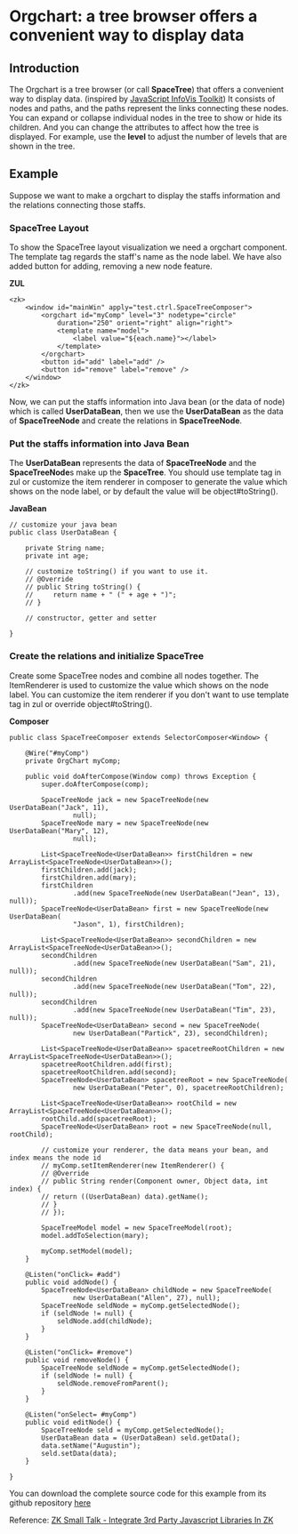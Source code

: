 # Orgchart: a tree browser offers a convenient way to display data

## Introduction

  The Orgchart is a tree browser (or call **SpaceTree**) that offers a convenient way to display data. (inspired by [JavaScript InfoVis Toolkit](http://philogb.github.com/jit/demos.html)) It consists of nodes and paths, and the paths represent the links connecting these nodes. You can expand or collapse individual nodes in the tree to show or hide its children. And you can change the attributes to affect how the tree is displayed. For example, use the **level** to adjust the number of levels that are shown in the tree. 

## Example

Suppose we want to make a orgchart to display the staffs information and the relations connecting those staffs.

### SpaceTree Layout

To show the SpaceTree layout visualization we need a orgchart component. 
The template tag regards the staff's name as the node label. 
We have also added button for adding, removing a new node feature.

**ZUL**
  
	<zk>
		<window id="mainWin" apply="test.ctrl.SpaceTreeComposer">
			<orgchart id="myComp" level="3" nodetype="circle"
				duration="250" orient="right" align="right">
				<template name="model">
					<label value="${each.name}"></label>
				</template>
			</orgchart>
			<button id="add" label="add" />
			<button id="remove" label="remove" />
		</window>
	</zk>


Now, we can put the staffs information into Java bean (or the data of node) which is called **UserDataBean**, then we use the **UserDataBean** as the data of **SpaceTreeNode** and create the relations in **SpaceTreeNode**.

### Put the staffs information into Java Bean

The **UserDataBean** represents the data of **SpaceTreeNode** and the **SpaceTreeNode**s make up the **SpaceTree**.
You should use template tag in zul or customize the item renderer in composer to generate the value which shows on the node label, or by default the value will be object#toString().  

**JavaBean**
  
    // customize your java bean
    public class UserDataBean {

		private String name;
		private int age;
	
		// customize toString() if you want to use it.
    	// @Override
    	// public String toString() {
    	//     return name + " (" + age + ")";
    	// }
		
		// constructor, getter and setter
	
	}
    
### Create the relations and initialize SpaceTree

Create some SpaceTree nodes and combine all nodes together.
The ItemRenderer is used to customize the value which shows on the node label.
You can customize the item renderer if you don't want to use template tag in zul or override object#toString().  

**Composer**
  
    public class SpaceTreeComposer extends SelectorComposer<Window> {

		@Wire("#myComp")
		private OrgChart myComp;
	
		public void doAfterCompose(Window comp) throws Exception {
			super.doAfterCompose(comp);
	
			SpaceTreeNode jack = new SpaceTreeNode(new UserDataBean("Jack", 11),
					null);
			SpaceTreeNode mary = new SpaceTreeNode(new UserDataBean("Mary", 12),
					null);
	
			List<SpaceTreeNode<UserDataBean>> firstChildren = new ArrayList<SpaceTreeNode<UserDataBean>>();
			firstChildren.add(jack);
			firstChildren.add(mary);
			firstChildren
					.add(new SpaceTreeNode(new UserDataBean("Jean", 13), null));
			SpaceTreeNode<UserDataBean> first = new SpaceTreeNode(new UserDataBean(
					"Jason", 1), firstChildren);
	
			List<SpaceTreeNode<UserDataBean>> secondChildren = new ArrayList<SpaceTreeNode<UserDataBean>>();
			secondChildren
					.add(new SpaceTreeNode(new UserDataBean("Sam", 21), null));
			secondChildren
					.add(new SpaceTreeNode(new UserDataBean("Tom", 22), null));
			secondChildren
					.add(new SpaceTreeNode(new UserDataBean("Tim", 23), null));
			SpaceTreeNode<UserDataBean> second = new SpaceTreeNode(
					new UserDataBean("Partick", 23), secondChildren);
	
			List<SpaceTreeNode<UserDataBean>> spacetreeRootChildren = new ArrayList<SpaceTreeNode<UserDataBean>>();
			spacetreeRootChildren.add(first);
			spacetreeRootChildren.add(second);
			SpaceTreeNode<UserDataBean> spacetreeRoot = new SpaceTreeNode(
					new UserDataBean("Peter", 0), spacetreeRootChildren);
	
			List<SpaceTreeNode<UserDataBean>> rootChild = new ArrayList<SpaceTreeNode<UserDataBean>>();
			rootChild.add(spacetreeRoot);
			SpaceTreeNode<UserDataBean> root = new SpaceTreeNode(null, rootChild);
	
			// customize your renderer, the data means your bean, and index means the node id
			// myComp.setItemRenderer(new ItemRenderer() {
			// @Override
			// public String render(Component owner, Object data, int index) {
			// return ((UserDataBean) data).getName();
			// }
			// });
	
			SpaceTreeModel model = new SpaceTreeModel(root);
			model.addToSelection(mary);
			
			myComp.setModel(model);
		}
	
		@Listen("onClick= #add")
		public void addNode() {
			SpaceTreeNode<UserDataBean> childNode = new SpaceTreeNode(
					new UserDataBean("Allen", 27), null);
			SpaceTreeNode seldNode = myComp.getSelectedNode();
			if (seldNode != null) {
				seldNode.add(childNode);
			}
		}
	
		@Listen("onClick= #remove")
		public void removeNode() {
			SpaceTreeNode seldNode = myComp.getSelectedNode();
			if (seldNode != null) {
				seldNode.removeFromParent();
			}
		}
	
		@Listen("onSelect= #myComp")
		public void editNode() {
			SpaceTreeNode seld = myComp.getSelectedNode();
			UserDataBean data = (UserDataBean) seld.getData();
			data.setName("Augustin");
			seld.setData(data);
		}
	
	}

You can download the complete source code for this example from its github repository [here](https://github.com/huangnoah/zkorgchart) 

Reference: [ZK Small Talk - Integrate 3rd Party Javascript Libraries In ZK](http://books.zkoss.org/wiki/Small_Talks/2012/November/Integrate_3rd_Party_Javascript_Libraries_In_ZK)
